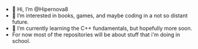 - 👋 Hi, I’m @Hipernova8
- 👀 I’m interested in books, games, and maybe coding in a not so distant future.
- 🌱 I’m currently learning the C++ fundamentals, but hopefully more soon.
- For now most of the repositories will be about stuff that i'm doing in school.

<!---
Hipernova8/Hipernova8 is a ✨ special ✨ repository because its `README.md` (this file) appears on your GitHub profile.
You can click the Preview link to take a look at your changes.
--->

